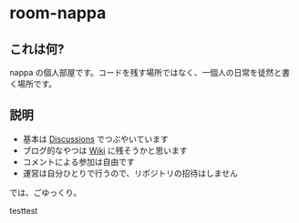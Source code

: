 # room-nappa
## これは何?
nappa の個人部屋です。コードを残す場所ではなく、一個人の日常を徒然と書く場所です。

## 説明
- 基本は [Discussions](https://github.com/bebeji-nappa/room-nappa/discussions) でつぶやいています
- ブログ的なやつは [Wiki](https://github.com/bebeji-nappa/room-nappa/wiki) に残そうかと思います
- コメントによる参加は自由です
- 運営は自分ひとりで行うので、リポジトリの招待はしません

では、ごゆっくり。


testtest
